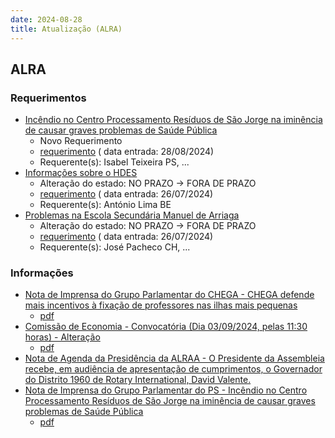 ```yaml
---
date: 2024-08-28
title: Atualização (ALRA)
---
```

## ALRA

### Requerimentos

* [Incêndio no Centro Processamento Resíduos de São Jorge na iminência de causar graves problemas de Saúde Pública](http://base.alra.pt:82/4DACTION/w_pesquisa_registo/4/8481)
  * Novo Requerimento
  * [requerimento](http://base.alra.pt:82/Doc_Req/XIIIreque132.pdf) ( data entrada: 28/08/2024)
  * Requerente(s): Isabel Teixeira PS, ...
* [Informações sobre o HDES](http://base.alra.pt:82/4DACTION/w_pesquisa_registo/4/8428)
  * Alteração do estado: NO PRAZO → FORA DE PRAZO
  * [requerimento](http://base.alra.pt:82/Doc_Req/XIIIreque105.pdf) ( data entrada: 26/07/2024)
  * Requerente(s): António Lima BE
* [Problemas na Escola Secundária Manuel de Arriaga](http://base.alra.pt:82/4DACTION/w_pesquisa_registo/4/8430)
  * Alteração do estado: NO PRAZO → FORA DE PRAZO
  * [requerimento](http://base.alra.pt:82/Doc_Req/XIIIreque106.pdf) ( data entrada: 26/07/2024)
  * Requerente(s): José Pacheco CH, ...

### Informações

* [Nota de Imprensa do Grupo Parlamentar do CHEGA - CHEGA defende mais incentivos à fixação de professores nas ilhas mais pequenas](http://base.alra.pt:82/4DACTION/w_pesquisa_registo/8/20112)
  * [pdf](http://base.alra.pt:82/Doc_Noticias/NI20112.pdf)
* [Comissão de Economia - Convocatória (Dia 03/09/2024, pelas 11:30 horas) - Alteração](http://base.alra.pt:82/4DACTION/w_pesquisa_registo/8/20113)
  * [pdf](http://base.alra.pt:82/Doc_Noticias/NI20113.pdf)
* [Nota de Agenda da Presidência da ALRAA - O Presidente da Assembleia recebe, em audiência de apresentação de cumprimentos, o Governador do Distrito 1960 de Rotary International, David Valente.](http://base.alra.pt:82/4DACTION/w_pesquisa_registo/8/20114)
* [Nota de Imprensa do Grupo Parlamentar do PS - Incêndio no Centro Processamento Resíduos de São Jorge na iminência de causar graves problemas de Saúde Pública](http://base.alra.pt:82/4DACTION/w_pesquisa_registo/8/20111)
  * [pdf](http://base.alra.pt:82/Doc_Noticias/NI20111.pdf)
